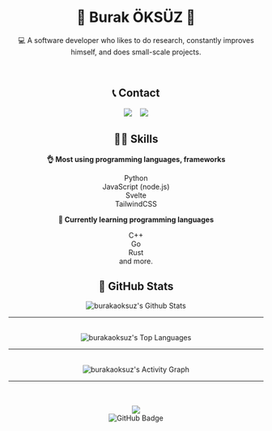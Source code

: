 <h1 align="center">🙌 Burak ÖKSÜZ 🙌</h1>
<p align="center" style="font-size: xxl;">💻 A software developer who likes to do research, constantly improves himself, and does small-scale projects.</p>
<br>
<h2 align="center">📞 Contact</h2>
<div align="center">
    <a href="https://discord.com/users/987659313935953950" target="_blank"><img src="https://shields.io/badge/Discord-111111.svg?&style=for-the-badge&logo=discord"></a>
    &nbsp;&nbsp;
    <a href="mailto:arwell@duck.com"><img src="https://shields.io/badge/MAIL-ffa136.svg?&style=for-the-badge&logo=gmail"/></a>
</div>
<h2 align="center">🐱‍👤 Skills</h2>
<div align="center">
    <p><b>👌 Most using programming languages, frameworks</b></p>
    <p align="center">Python<br>JavaScript (node.js)<br>Svelte<br>TailwindCSS</p>
    <p><b>👀 Currently learning programming languages</b></p>
    <p align="center">C++<br>Go<br>Rust<br>and more.</p>
</div>
<h2 align="center">👾 GitHub Stats</h2>
<div align="center">
<img alt="burakaoksuz's Github Stats" src="https://github-readme-stats.vercel.app/api?username=burakaoksuz&show_icons=true&count_private=true&theme=react&hide_border=true&bg_color=0D1117" />
<hr><br>
<img alt="burakaoksuz's Top Languages" src="https://github-readme-stats.vercel.app/api/top-langs/?username=burakaoksuz&langs_count=8&count_private=true&layout=compact&theme=react&hide_border=true&bg_color=0D1117" />
<hr><br>
<img alt="burakaoksuz's Activity Graph" src="https://activity-graph.herokuapp.com/graph?username=burakaoksuz&bg_color=0D1117&color=5BCDEC&line=5BCDEC&point=FFFFFF&hide_border=true" />
<hr><br><br>
<img src="https://komarev.com/ghpvc/?username=burakaoksuz">
<br>
<img src="https://img.shields.io/github/followers/burakaoksuz?label=Followers&style=social" alt="GitHub Badge">
</div>
